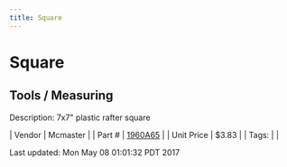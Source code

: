 ```yaml
---
title: Square
---
```


# Square
## Tools / Measuring
Description: 	7x7" plastic rafter square 

| Vendor | Mcmaster | 
| Part # | [1960A65](https://www.mcmaster.com/#1960A65) | 
| Unit Price | $3.83 | 
| Tags: |  | 

Last updated: Mon May 08 01:01:32 PDT 2017
